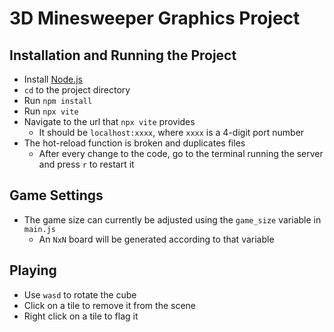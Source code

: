 # 3D Minesweeper Graphics Project

## Installation and Running the Project
* Install [Node.js](https://nodejs.org/en/download/)
* `cd` to the project directory
* Run `npm install`
* Run `npx vite`
* Navigate to the url that `npx vite` provides
    * It should be `localhost:xxxx`, where `xxxx` is a 4-digit port number
* The hot-reload function is broken and duplicates files
    * After every change to the code, go to the terminal running the server and press `r` to restart it

## Game Settings
* The game size can currently be adjusted using the `game_size` variable in `main.js`
    * An `NxN` board will be generated according to that variable

## Playing
* Use `wasd` to rotate the cube
* Click on a tile to remove it from the scene
* Right click on a tile to flag it
